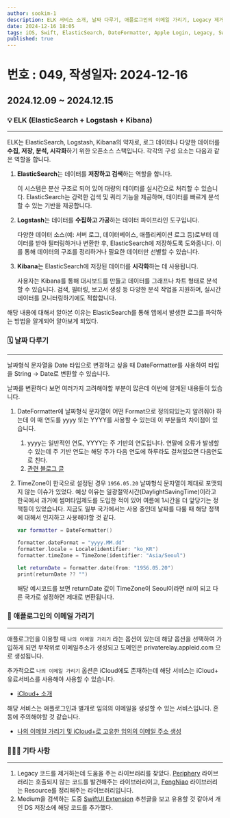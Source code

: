 ```yaml
---
author: sookim-1
description: ELK 서비스 소개, 날짜 다루기, 애플로그인의 이메일 가리기, Legacy 제거 라이브러리, SwiftUI Extension 정리
date: 2024-12-16 18:05
tags: iOS, Swift, ElasticSearch, DateFormatter, Apple Login, Legacy, SwiftUI
published: true
---
```

# 번호 : 049, 작성일자: 2024-12-16
## 2024.12.09 ~ 2024.12.15
### 💡 ELK (ElasticSearch + Logstash + Kibana)

---

ELK는 ElasticSearch, Logstash, Kibana의 약자로, 로그 데이터나 다양한 데이터를 **수집, 저장, 분석, 시각화**하기 위한 오픈소스 스택입니다. 각각의 구성 요소는 다음과 같은 역할을 합니다.

1. **ElasticSearch**는 데이터를 **저장하고 검색**하는 역할을 합니다.
    
    이 시스템은 분산 구조로 되어 있어 대량의 데이터를 실시간으로 처리할 수 있습니다. ElasticSearch는 강력한 검색 및 쿼리 기능을 제공하며, 데이터를 빠르게 분석할 수 있는 기반을 제공합니다.
    
2. **Logstash**는 데이터를 **수집하고 가공**하는 데이터 파이프라인 도구입니다.
    
    다양한 데이터 소스(예: 서버 로그, 데이터베이스, 애플리케이션 로그 등)로부터 데이터를 받아 필터링하거나 변환한 후, ElasticSearch에 저장하도록 도와줍니다. 이를 통해 데이터의 구조를 정리하거나 필요한 데이터만 선별할 수 있습니다.
    
3. **Kibana**는 ElasticSearch에 저장된 데이터를 **시각화**하는 데 사용됩니다.
    
    사용자는 Kibana를 통해 대시보드를 만들고 데이터를 그래프나 차트 형태로 분석할 수 있습니다. 검색, 필터링, 보고서 생성 등 다양한 분석 작업을 지원하며, 실시간 데이터를 모니터링하기에도 적합합니다.
    

해당 내용에 대해서 알아본 이유는 ElasticSearch를 통해 앱에서 발생한 로그를 파악하는 방법을 알게되어 알아보게 되었다.

### 🗓️ 날짜 다루기

---

날짜형식 문자열을 Date 타입으로 변경하고 싶을 때 DateFormatter를 사용하여 타입을 String → Date로 변환할 수 있습니다.

날짜를 변환하다 보면 여러가지 고려해야할 부분이 많은데 이번에 알게된 내용들이 있습니다.

1. DateFormatter에 날짜형식 문자열이 어떤 Format으로 정의되있는지 알려줘야 하는데 이 때 연도를 yyyy 또는 YYYY를 사용할 수 있는데 이 부분들의 차이점이 있습니다.
    1. yyyy는 일반적인 연도, YYYY는 주 기반의 연도입니다.  연말에 오류가 발생할 수 있는데 주 기반 연도는 해당 주가 다음 연도에 하루라도 걸쳐있으면 다음연도로 친다.
    2. [관련 블로그 글](https://reusablecode.tistory.com/13)
2. TimeZone이 한국으로 설정된 경우 `1956.05.20` 날짜형식 문자열이 제대로 포맷되지 않는 이슈가 있었다. 예상 이유는 일광절약시간(DaylightSavingTime)이라고 한국에서 과거에 썸머타임제도를 도입한 적이 있어 여름에 1시간을 더 앞당기는 정책등이 있었습니다. 지금도 일부 국가에서는 사용 중인데 날짜를 다룰 때 해당 정책에 대해서 인지하고 사용해야할 것 같다.
    
    ```swift
    var formatter = DateFormatter()
    
    formatter.dateFormat = "yyyy.MM.dd"
    formatter.locale = Locale(identifier: "ko_KR")
    formatter.timeZone = TimeZone(identifier: "Asia/Seoul")
    
    let returnDate = formatter.date(from: "1956.05.20")
    print(returnDate ?? "")
    ```
    
    해당 예시코드를 보면 returnDate 값이 TimeZone이 Seoul이라면 nil이 되고 다른 국가로 설정하면 제대로 변환됩니다.
    

### 🍎 애플로그인의 이메일 가리기

---

애플로그인을 이용할 때 `나의 이메일 가리기` 라는 옵션이 있는데 해당 옵션을 선택하여 가입하게 되면 무작위로 이메일주소가 생성되고 도메인은 privaterelay.appleid.com 으로 생성됩니다.

추가적으로 `나의 이메일 가리기` 옵션은 iCloud에도 존재하는데 해당 서비스는 iCloud+ 유료서비스를 사용해야 사용할 수 있습니다. 

- [iCloud+ 소개](https://www.apple.com/kr/icloud/)

해당 서비스는 애플로그인과 별개로 임의의 이메일을 생성할 수 있는 서비스입니다. 혼동에 주의해야할 것 같습니다.

- [나의 이메일 가리기 및 iCloud+로 고유한 임의의 이메일 주소 생성](https://support.apple.com/ko-kr/guide/icloud/mme38e1602db/icloud)

### 🙋🏻‍♂️ 기타 사항

---

1. Legacy 코드를 제거하는데 도움을 주는 라이브러리를 찾았다. [Periphery](https://github.com/peripheryapp/periphery) 라이브러리는 호출되지 않는 코드를 발견해주는 라이브러리이고, [FengNiao](https://github.com/onevcat/FengNiao) 라이브러리는 Resource를 정리해주는 라이브러리입니다.
2. Medium을 검색하는 도중 [SwiftUI Extension](https://medium.com/stackademic/14-must-have-swiftui-code-extensions-aab6a8a492b8) 추천글을 보고 유용할 것 같아서 개인 DS 저장소에 해당 코드를 추가했다.
